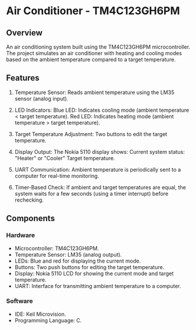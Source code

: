 # Air Conditioner - TM4C123GH6PM

## Overview

An air conditioning system built using the TM4C123GH6PM microcontroller. The project simulates an air conditioner with heating and cooling modes based on the ambient temperature compared to a target temperature.

## Features

1. Temperature Sensor: Reads ambient temperature using the LM35 sensor (analog input).

2. LED Indicators:
   Blue LED: Indicates cooling mode (ambient temperature < target temperature).
   Red LED: Indicates heating mode (ambient temperature > target temperature).

3. Target Temperature Adjustment:
   Two buttons to edit the target temperature.

4. Display Output:
   The Nokia 5110 display shows:
   Current system status: "Heater" or "Cooler"
   Target temperature.

5. UART Communication:
   Ambient temperature is periodically sent to a computer for real-time monitoring.

6. Timer-Based Check:
   If ambient and target temperatures are equal, the system waits for a few seconds (using a timer interrupt) before rechecking.

## Components

### Hardware

- Microcontroller: TM4C123GH6PM.
- Temperature Sensor: LM35 (analog output).
- LEDs: Blue and red for displaying the current mode.
- Buttons: Two push buttons for editing the target temperature.
- Display: Nokia 5110 LCD for showing the current mode and target temperature.
- UART: Interface for transmitting ambient temperature to a computer.

### Software

- IDE: Keil Microvision.
- Programming Language: C.
